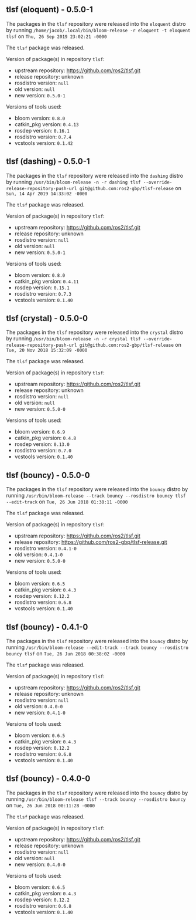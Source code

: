 ## tlsf (eloquent) - 0.5.0-1

The packages in the `tlsf` repository were released into the `eloquent` distro by running `/home/jacob/.local/bin/bloom-release -r eloquent -t eloquent tlsf` on `Thu, 26 Sep 2019 23:02:21 -0000`

The `tlsf` package was released.

Version of package(s) in repository `tlsf`:

- upstream repository: https://github.com/ros2/tlsf.git
- release repository: unknown
- rosdistro version: `null`
- old version: `null`
- new version: `0.5.0-1`

Versions of tools used:

- bloom version: `0.8.0`
- catkin_pkg version: `0.4.13`
- rosdep version: `0.16.1`
- rosdistro version: `0.7.4`
- vcstools version: `0.1.42`


## tlsf (dashing) - 0.5.0-1

The packages in the `tlsf` repository were released into the `dashing` distro by running `/usr/bin/bloom-release -n -r dashing tlsf --override-release-repository-push-url git@github.com:ros2-gbp/tlsf-release` on `Sun, 14 Apr 2019 14:33:02 -0000`

The `tlsf` package was released.

Version of package(s) in repository `tlsf`:

- upstream repository: https://github.com/ros2/tlsf.git
- release repository: unknown
- rosdistro version: `null`
- old version: `null`
- new version: `0.5.0-1`

Versions of tools used:

- bloom version: `0.8.0`
- catkin_pkg version: `0.4.11`
- rosdep version: `0.15.1`
- rosdistro version: `0.7.3`
- vcstools version: `0.1.40`


## tlsf (crystal) - 0.5.0-0

The packages in the `tlsf` repository were released into the `crystal` distro by running `/usr/bin/bloom-release -n -r crystal tlsf --override-release-repository-push-url git@github.com:ros2-gbp/tlsf-release` on `Tue, 20 Nov 2018 15:32:09 -0000`

The `tlsf` package was released.

Version of package(s) in repository `tlsf`:

- upstream repository: https://github.com/ros2/tlsf.git
- release repository: unknown
- rosdistro version: `null`
- old version: `null`
- new version: `0.5.0-0`

Versions of tools used:

- bloom version: `0.6.9`
- catkin_pkg version: `0.4.8`
- rosdep version: `0.13.0`
- rosdistro version: `0.7.0`
- vcstools version: `0.1.40`


## tlsf (bouncy) - 0.5.0-0

The packages in the `tlsf` repository were released into the `bouncy` distro by running `/usr/bin/bloom-release --track bouncy --rosdistro bouncy tlsf --edit-track` on `Tue, 26 Jun 2018 01:38:11 -0000`

The `tlsf` package was released.

Version of package(s) in repository `tlsf`:

- upstream repository: https://github.com/ros2/tlsf.git
- release repository: https://github.com/ros2-gbp/tlsf-release.git
- rosdistro version: `0.4.1-0`
- old version: `0.4.1-0`
- new version: `0.5.0-0`

Versions of tools used:

- bloom version: `0.6.5`
- catkin_pkg version: `0.4.3`
- rosdep version: `0.12.2`
- rosdistro version: `0.6.8`
- vcstools version: `0.1.40`


## tlsf (bouncy) - 0.4.1-0

The packages in the `tlsf` repository were released into the `bouncy` distro by running `/usr/bin/bloom-release --edit-track --track bouncy --rosdistro bouncy tlsf` on `Tue, 26 Jun 2018 00:38:02 -0000`

The `tlsf` package was released.

Version of package(s) in repository `tlsf`:

- upstream repository: https://github.com/ros2/tlsf.git
- release repository: unknown
- rosdistro version: `null`
- old version: `0.4.0-0`
- new version: `0.4.1-0`

Versions of tools used:

- bloom version: `0.6.5`
- catkin_pkg version: `0.4.3`
- rosdep version: `0.12.2`
- rosdistro version: `0.6.8`
- vcstools version: `0.1.40`


## tlsf (bouncy) - 0.4.0-0

The packages in the `tlsf` repository were released into the `bouncy` distro by running `/usr/bin/bloom-release tlsf --track bouncy --rosdistro bouncy` on `Tue, 26 Jun 2018 00:11:28 -0000`

The `tlsf` package was released.

Version of package(s) in repository `tlsf`:

- upstream repository: https://github.com/ros2/tlsf.git
- release repository: unknown
- rosdistro version: `null`
- old version: `null`
- new version: `0.4.0-0`

Versions of tools used:

- bloom version: `0.6.5`
- catkin_pkg version: `0.4.3`
- rosdep version: `0.12.2`
- rosdistro version: `0.6.8`
- vcstools version: `0.1.40`


